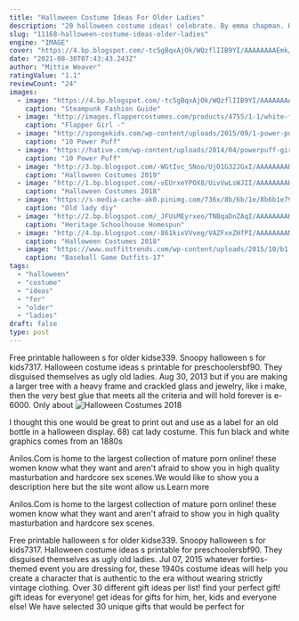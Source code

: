 ```yaml
---
title: "Halloween Costume Ideas For Older Ladies"
description: "20 halloween costume ideas! celebrate. By emma chapman. Here is our family zoolander costumes. Ha!  View older posts. Founded by sisters elsie larson and emma chapman, our motto is stay"
slug: "11168-halloween-costume-ideas-older-ladies"
engine: "IMAGE"
cover: "https://4.bp.blogspot.com/-tcSgBqxAjOk/WQzflIIB9YI/AAAAAAAAEmk/RVmN9OjDq3YUQ0bZKdilfnrHzmG_QMnJgCLcB/s1600/e15374741535ce5b21f4e38c48483950.jpg"
date: "2021-08-30T07:43:43.243Z"
author: "Mittie Weaver"
ratingValue: "1.1"
reviewCount: "24"
images:
  - image: "https://4.bp.blogspot.com/-tcSgBqxAjOk/WQzflIIB9YI/AAAAAAAAEmk/RVmN9OjDq3YUQ0bZKdilfnrHzmG_QMnJgCLcB/s1600/e15374741535ce5b21f4e38c48483950.jpg"
    caption: "Steampunk Fashion Guide"
  - image: "http://images.flappercostumes.com/products/4755/1-1/white-fringe-flapper-costume.jpg"
    caption: "Flapper Girl -"
  - image: "http://spongekids.com/wp-content/uploads/2015/09/1-power-puff-little-girls.jpg"
    caption: "10 Power Puff"
  - image: "https://hative.com/wp-content/uploads/2014/04/powerpuff-girls-costumes/11-powerpuff-girls-homemade-costume-and-makeup.jpg"
    caption: "10 Power Puff"
  - image: "http://3.bp.blogspot.com/-WGtIvc_SNoo/UjO1G32JGxI/AAAAAAAAHaM/yfJpVf1duK4/s1600/5-meticulously-crazy-diy-halloween-costumes.w654.jpg"
    caption: "Halloween Costumes 2019"
  - image: "http://1.bp.blogspot.com/-vEUrxeYPOX8/UivVwLsWJII/AAAAAAAAHRg/gZyzpyxlVy4/s1600/family-disney-costumes-by-djweso.jpg"
    caption: "Halloween Costumes 2018"
  - image: "https://s-media-cache-ak0.pinimg.com/736x/8b/6b/1e/8b6b1e79b7d375552d3bd8e8dfff7f26--kid-halloween-costumes-fall-halloween.jpg"
    caption: "Old lady diy"
  - image: "http://2.bp.blogspot.com/_JFUsMEyrxeo/TNBqaDnZAqI/AAAAAAAAHWM/r2TYSEXOqs0/s1600/DSC_3950.jpg"
    caption: "Heritage Schoolhouse Homespun"
  - image: "http://4.bp.blogspot.com/-861kixVVveg/VAZFxeZHfPI/AAAAAAAAMLE/drQrwYA0g9I/s1600/0bd7a33956000dd5e44bc88e4453e5c3.jpg"
    caption: "Halloween Costumes 2018"
  - image: "https://www.outfittrends.com/wp-content/uploads/2015/10/b1.jpg"
    caption: "Baseball Game Outfits-17"
tags:
  - "halloween"
  - "costume"
  - "ideas"
  - "for"
  - "older"
  - "ladies"
draft: false
type: post
---
```


Free printable halloween s for older kidse339. Snoopy halloween s for kids7317.  Halloween costume ideas s printable for preschoolersbf90. They disguised themselves as ugly old ladies. Aug 30, 2013 but if you are making a larger tree with a heavy frame and crackled glass and jewelry, like i make, then the very best glue that meets all the criteria and will hold forever is e-6000. Only about
![Halloween Costumes 2018](http://4.bp.blogspot.com/-861kixVVveg/VAZFxeZHfPI/AAAAAAAAMLE/drQrwYA0g9I/s1600/0bd7a33956000dd5e44bc88e4453e5c3.jpg "Halloween Costumes 2018")

I thought this one would be great to print out and use as a label for an old bottle in a halloween display. 68) cat lady costume. This fun black and white graphics comes from an 1880s
<!--inArticleAds-->

<!--galleryOne-->

Anilos.Com is home to the largest collection of mature porn online! these women know what they want and aren't afraid to show you in high quality masturbation and hardcore sex scenes.We would like to show you a description here but the site wont allow us.Learn more
<!--inArticleAds-->

<!--galleryTwo-->

Anilos.Com is home to the largest collection of mature porn online! these women know what they want and aren't afraid to show you in high quality masturbation and hardcore sex scenes.
<!--galleryThree-->

Free printable halloween s for older kidse339. Snoopy halloween s for kids7317.  Halloween costume ideas s printable for preschoolersbf90. They disguised themselves as ugly old ladies. Jul 07, 2015 whatever forties-themed event you are dressing for, these 1940s costume ideas will help you create a character that is authentic to the era without wearing strictly vintage clothing. Over 30 different gift ideas per list! find your perfect gift! gift ideas for everyone! get ideas for gifts for him, her, kids and everyone else!  We have selected 30 unique gifts that would be perfect for